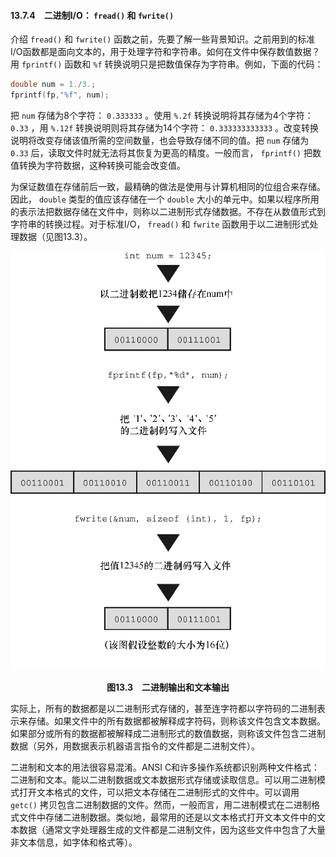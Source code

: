 #### 13.7.4　二进制I/O： `fread()` 和 `fwrite()` 

介绍 `fread()` 和 `fwrite()` 函数之前，先要了解一些背景知识。之前用到的标准I/O函数都是面向文本的，用于处理字符和字符串。如何在文件中保存数值数据？用 `fprintf()` 函数和 `%f` 转换说明只是把数值保存为字符串。例如，下面的代码：

```c
double num = 1./3.;
fprintf(fp,"%f", num);
```

把 `num` 存储为8个字符： `0.333333` 。使用 `%.2f` 转换说明将其存储为4个字符： `0.33` ，用 `%.12f` 转换说明则将其存储为14个字符： `0.333333333333` 。改变转换说明将改变存储该值所需的空间数量，也会导致存储不同的值。把 `num` 存储为 `0.33` 后，读取文件时就无法将其恢复为更高的精度。一般而言， `fprintf()` 把数值转换为字符数据，这种转换可能会改变值。

为保证数值在存储前后一致，最精确的做法是使用与计算机相同的位组合来存储。因此， `double` 类型的值应该存储在一个 `double` 大小的单元中。如果以程序所用的表示法把数据存储在文件中，则称以二进制形式存储数据。不存在从数值形式到字符串的转换过程。对于标准I/O， `fread()` 和 `fwrite` 函数用于以二进制形式处理数据（见图13.3）。

![72.png](../images/72.png)
<center class="my_markdown"><b class="my_markdown">图13.3　二进制输出和文本输出</b></center>

实际上，所有的数据都是以二进制形式存储的，甚至连字符都以字符码的二进制表示来存储。如果文件中的所有数据都被解释成字符码，则称该文件包含文本数据。如果部分或所有的数据都被解释成二进制形式的数值数据，则称该文件包含二进制数据（另外，用数据表示机器语言指令的文件都是二进制文件）。

二进制和文本的用法很容易混淆。ANSI C和许多操作系统都识别两种文件格式：二进制和文本。能以二进制数据或文本数据形式存储或读取信息。可以用二进制模式打开文本格式的文件，可以把文本存储在二进制形式的文件中。可以调用 `getc()` 拷贝包含二进制数据的文件。然而，一般而言，用二进制模式在二进制格式文件中存储二进制数据。类似地，最常用的还是以文本格式打开文本文件中的文本数据（通常文字处理器生成的文件都是二进制文件，因为这些文件中包含了大量非文本信息，如字体和格式等）。

